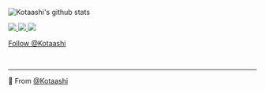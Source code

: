 
</p>

![Kotaashi's github stats](https://github-readme-stats.vercel.app/api?username=4po&hide=contribs,prs&count_private=true&show_icons=true)

<a href="https://github.com/Kotaashi">
  <img src="https://img.shields.io/github/followers/Kotaashi">
</a>
<a href="https://github.com/Kotaashi">
   <img src="https://komarev.com/ghpvc/?username=Kotaashi">
</a>
<a href="https://discord.bio/p/3945">
         <img src="https://img.shields.io/static/v1?label=Website&logo=CSS3&logoColor=1572B6&message=Click%20Here&color=1572B6">
         </a>

<p align="center">
    
<!-- Place this tag where you want the button to render. -->
<a class="github-button" href="https://github.com/4po" data-color-scheme="no-preference: light; light: light; dark: dark;" data-show-count="true" aria-label="Follow @4Kotaashi on GitHub">Follow @Kotaashi</a>

<br>

---

🔎 From [@Kotaashi](https://github.com/Kotaashi)
